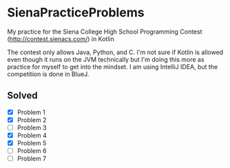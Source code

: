 # SienaPracticeProblems
My practice for the Siena College High School Programming Contest (http://contest.sienacs.com/) in Kotlin

The contest only allows Java, Python, and C. I'm not sure if Kotlin is allowed even though it runs on the JVM technically but I'm doing this more as practice for myself to get into the mindset. I am using IntelliJ IDEA, but the competition is done in BlueJ.

## Solved

- [x] Problem 1
- [x] Problem 2
- [ ] Problem 3
- [x] Problem 4
- [x] Problem 5
- [ ] Problem 6
- [ ] Problem 7
